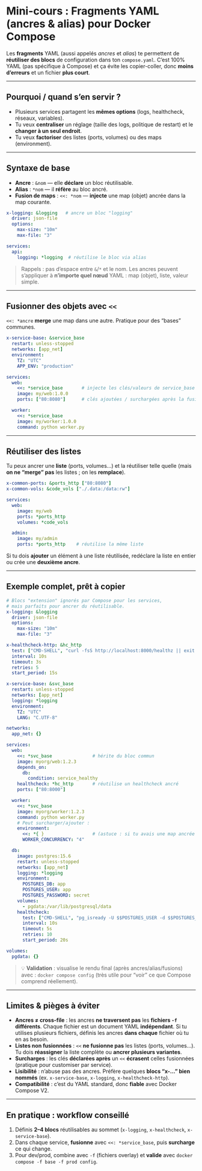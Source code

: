 # Mini-cours : Fragments YAML (ancres & alias) pour Docker Compose

Les **fragments** YAML (aussi appelés *ancres* et *alias*) te permettent de **réutiliser des blocs** de configuration dans ton `compose.yaml`. C’est 100% YAML (pas spécifique à Compose) et ça évite les copier-coller, donc **moins d’erreurs** et un fichier **plus court**.

---

## Pourquoi / quand s’en servir ?

* Plusieurs services partagent les **mêmes options** (logs, healthcheck, réseaux, variables).
* Tu veux **centraliser** un réglage (taille des logs, politique de restart) et le **changer à un seul endroit**.
* Tu veux **factoriser** des listes (ports, volumes) ou des maps (environment).

---

## Syntaxe de base

* **Ancre** : `&nom` — elle **déclare** un bloc réutilisable.
* **Alias** : `*nom` — il **réfère** au bloc ancré.
* **Fusion de maps** : `<<: *nom` — **injecte** une map (objet) ancrée dans la map courante.

```yaml
x-logging: &logging   # ancre un bloc "logging"
  driver: json-file
  options:
    max-size: "10m"
    max-file: "3"

services:
  api:
    logging: *logging  # réutilise le bloc via alias
```

> Rappels : pas d’espace entre `&`/`*` et le nom. Les ancres peuvent s’appliquer à **n’importe quel nœud** YAML : map (objet), liste, valeur simple.

---

## Fusionner des objets avec `<<`

`<<: *ancre` **merge** une map dans une autre. Pratique pour des “bases” communes.

```yaml
x-service-base: &service_base
  restart: unless-stopped
  networks: [app_net]
  environment:
    TZ: "UTC"
    APP_ENV: "production"

services:
  web:
    <<: *service_base       # injecte les clés/valeurs de service_base
    image: my/web:1.0.0
    ports: ["80:8080"]      # clés ajoutées / surchargées après la fusion

  worker:
    <<: *service_base
    image: my/worker:1.0.0
    command: python worker.py
```

---

## Réutiliser des **listes**

Tu peux ancrer une **liste** (ports, volumes…) et la réutiliser telle quelle (mais **on ne “merge” pas** les listes ; on les **remplace**).

```yaml
x-common-ports: &ports_http ["80:8080"]
x-common-vols: &code_vols ["./.data:/data:rw"]

services:
  web:
    image: my/web
    ports: *ports_http
    volumes: *code_vols

  admin:
    image: my/admin
    ports: *ports_http    # réutilise la même liste
```

Si tu dois **ajouter** un élément à une liste réutilisée, redéclare la liste en entier ou crée une **deuxième ancre**.

---

## Exemple complet, prêt à copier

```yaml
# Blocs "extension" ignorés par Compose pour les services,
# mais parfaits pour ancrer du réutilisable.
x-logging: &logging
  driver: json-file
  options:
    max-size: "10m"
    max-file: "3"

x-healthcheck-http: &hc_http
  test: ["CMD-SHELL", "curl -fsS http://localhost:8000/healthz || exit 1"]
  interval: 10s
  timeout: 3s
  retries: 5
  start_period: 15s

x-service-base: &svc_base
  restart: unless-stopped
  networks: [app_net]
  logging: *logging
  environment:
    TZ: "UTC"
    LANG: "C.UTF-8"

networks:
  app_net: {}

services:
  web:
    <<: *svc_base               # hérite du bloc commun
    image: myorg/web:1.2.3
    depends_on:
      db:
        condition: service_healthy
    healthcheck: *hc_http       # réutilise un healthcheck ancré
    ports: ["80:8000"]

  worker:
    <<: *svc_base
    image: myorg/worker:1.2.3
    command: python worker.py
    # Peut surcharger/ajouter :
    environment:
      <<: *{ }                  # (astuce : si tu avais une map ancrée ici)
      WORKER_CONCURRENCY: "4"

  db:
    image: postgres:15.6
    restart: unless-stopped
    networks: [app_net]
    logging: *logging
    environment:
      POSTGRES_DB: app
      POSTGRES_USER: app
      POSTGRES_PASSWORD: secret
    volumes:
      - pgdata:/var/lib/postgresql/data
    healthcheck:
      test: ["CMD-SHELL", "pg_isready -U $$POSTGRES_USER -d $$POSTGRES_DB -h localhost"]
      interval: 10s
      timeout: 5s
      retries: 10
      start_period: 20s

volumes:
  pgdata: {}
```

> 💡 **Validation** : visualise le rendu final (après ancres/alias/fusions) avec :
> `docker compose config`
> (très utile pour “voir” ce que Compose comprend réellement).

---

## Limites & pièges à éviter

* **Ancres ≠ cross-file** : les ancres **ne traversent pas** les **fichiers `-f` différents**. Chaque fichier est un document YAML **indépendant**. Si tu utilises plusieurs fichiers, définis les ancres **dans chaque** fichier où tu en as besoin.
* **Listes non fusionnées** : `<<` **ne fusionne pas** les listes (ports, volumes…). Tu dois **réassigner** la liste complète ou **ancrer plusieurs variantes**.
* **Surcharges** : les clés **déclarées après** un `<<` **écrasent** celles fusionnées (pratique pour customiser par service).
* **Lisibilité** : n’abuse pas des ancres. Préfère quelques **blocs “x-…” bien nommés** (ex. `x-service-base`, `x-logging`, `x-healthcheck-http`).
* **Compatibilité** : c’est du YAML standard, donc **fiable** avec Docker Compose V2.

---

## En pratique : workflow conseillé

1. Définis **2–4 blocs** réutilisables au sommet (`x-logging`, `x-healthcheck`, `x-service-base`).
2. Dans chaque service, **fusionne** avec `<<: *service_base`, puis **surcharge** ce qui change.
3. Pour dev/prod, combine avec `-f` (fichiers overlay) et **valide** avec `docker compose -f base -f prod config`.
